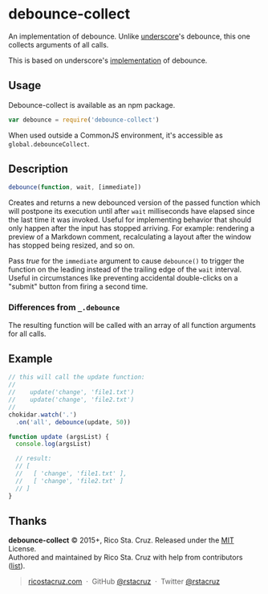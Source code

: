 # debounce-collect

An implementation of debounce. Unlike [underscore]'s debounce, this one
collects arguments of all calls.

This is based on underscore's [implementation](https://github.com/jashkenas/underscore/blob/1.8.3/underscore.js#L813-L847) of debounce.

[underscore]: http://underscorejs.org/

## Usage

Debounce-collect is available as an npm package.

```js
var debounce = require('debounce-collect')
```

When used outside a CommonJS environment, it's accessible as `global.debounceCollect`.

## Description

```js
debounce(function, wait, [immediate])
```

Creates and returns a new debounced version of the passed function which will
postpone its execution until after `wait` milliseconds have elapsed since the
last time it was invoked. Useful for implementing behavior that should only
happen after the input has stopped arriving. For example: rendering a preview
of a Markdown comment, recalculating a layout after the window has stopped
being resized, and so on.

Pass *true* for the `immediate` argument to cause `debounce()` to trigger the function
on the leading instead of the trailing edge of the `wait` interval. Useful in
circumstances like preventing accidental double-clicks on a "submit" button
from firing a second time. 

### Differences from `_.debounce`

The resulting function will be called with an array of all function arguments
for all calls.

## Example

```js
// this will call the update function:
//
//    update('change', 'file1.txt')
//    update('change', 'file2.txt')
//
chokidar.watch('.')
  .on('all', debounce(update, 50))

function update (argsList) {
  console.log(argsList)

  // result:
  // [
  //   [ 'change', 'file1.txt' ],
  //   [ 'change', 'file2.txt' ]
  // ]
}
```

## Thanks

**debounce-collect** © 2015+, Rico Sta. Cruz. Released under the [MIT] License.<br>
Authored and maintained by Rico Sta. Cruz with help from contributors ([list][contributors]).

> [ricostacruz.com](http://ricostacruz.com) &nbsp;&middot;&nbsp;
> GitHub [@rstacruz](https://github.com/rstacruz) &nbsp;&middot;&nbsp;
> Twitter [@rstacruz](https://twitter.com/rstacruz)

[MIT]: http://mit-license.org/
[contributors]: http://github.com/rstacruz/debounce-collect/contributors
